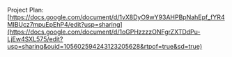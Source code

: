 Project Plan: [https://docs.google.com/document/d/1vX8DyO9wY93AHPBpNahEpf_fYR4MIBUcz7mpuEpEhP4/edit?usp=sharing](https://docs.google.com/document/d/1oGPHzzzzONFgrZXTDdPu-LjEw4SXL575/edit?usp=sharing&ouid=105602594243123205628&rtpof=true&sd=true)
